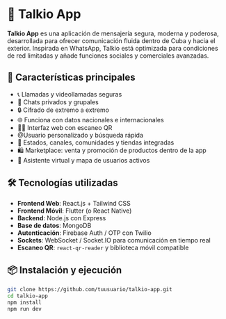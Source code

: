 # 📱 Talkio App

**Talkio App** es una aplicación de mensajería segura, moderna y poderosa, desarrollada para ofrecer comunicación fluida dentro de Cuba y hacia el exterior. Inspirada en WhatsApp, Talkio está optimizada para condiciones de red limitadas y añade funciones sociales y comerciales avanzadas.

## 🚀 Características principales

- 📞 Llamadas y videollamadas seguras
- 💬 Chats privados y grupales
- 🔒 Cifrado de extremo a extremo
- 🌐 Funciona con datos nacionales e internacionales
- 🧑‍💻 Interfaz web con escaneo QR
- @Usuario personalizado y búsqueda rápida
- 📌 Estados, canales, comunidades y tiendas integradas
- 🛍️ Marketplace: venta y promoción de productos dentro de la app
- 🤖 Asistente virtual y mapa de usuarios activos

## 🛠️ Tecnologías utilizadas

- **Frontend Web**: React.js + Tailwind CSS
- **Frontend Móvil**: Flutter (o React Native)
- **Backend**: Node.js con Express
- **Base de datos**: MongoDB
- **Autenticación**: Firebase Auth / OTP con Twilio
- **Sockets**: WebSocket / Socket.IO para comunicación en tiempo real
- **Escaneo QR**: `react-qr-reader` y biblioteca móvil compatible

## 📦 Instalación y ejecución

```bash
git clone https://github.com/tuusuario/talkio-app.git
cd talkio-app
npm install
npm run dev
  